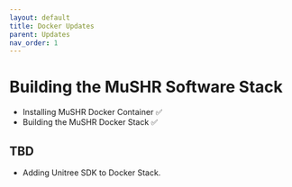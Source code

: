 ```yaml
---
layout: default
title: Docker Updates
parent: Updates
nav_order: 1
---
```


# Building the MuSHR Software Stack

- Installing MuSHR Docker Container ✅
- Building the MuSHR Docker Stack   ✅

## TBD
- Adding Unitree SDK to Docker Stack.
